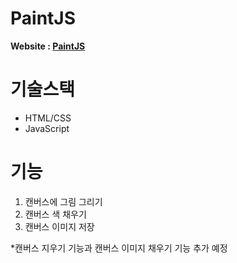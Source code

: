# PaintJS

**Website : [PaintJS](https://dayeon1351.github.io/PaintJS/)**

# 기술스택
+ HTML/CSS
+ JavaScript

# 기능
1. 캔버스에 그림 그리기
2. 캔버스 색 채우기
3. 캔버스 이미지 저장

*캔버스 지우기 기능과 캔버스 이미지 채우기 기능 추가 예정
